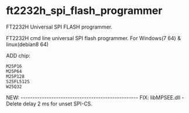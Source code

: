 # ft2232h_spi_flash_programmer
FT2232H Universal SPI FLASH programmer.

FT2232H cmd line universal SPI flash programmer.
For Windows(7 64) & linux(debian8 64)

ADD chip:

    M25P16
    M25P64
    M25P128
    S25FL512S
    W25Q32

NEW: --------------------------------------------------
FIX: libMPSEE.dll - Delete delay 2 ms for unset SPI-CS.

